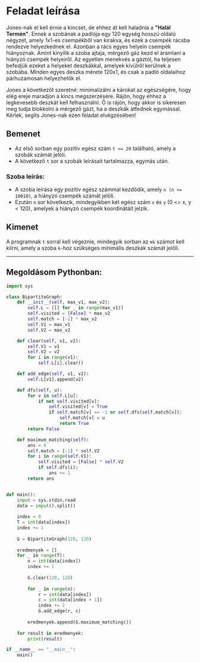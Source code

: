 # Feladat leírása

Jones-nak el kell érnie a kincset, de ehhez át kell haladnia a **"Halál Termén"**. Ennek a szobának a padlója egy 120 egység hosszú oldalú négyzet, amely 1x1-es csempékből van kirakva, és ezek a csempék rácsba rendezve helyezkednek el. Azonban a rács egyes helyein csempék hiányoznak. Amint kinyílik a szoba ajtaja, mérgező gáz kezd el áramlani a hiányzó csempék helyeiről. Az egyetlen menekvés a gáztól, ha teljesen befedjük ezeket a helyeket deszkákkal, amelyek kívülről kerülnek a szobába. Minden egyes deszka mérete 120x1, és csak a padló oldalaihoz párhuzamosan helyezhetők el. 

Jones a következőt szeretné: minimalizálni a károkat az egészségére, hogy elég ereje maradjon a kincs megszerzésére. Rájön, hogy ehhez a legkevesebb deszkát kell felhasználni. Ő is rájön, hogy akkor is sikeresen meg tudja blokkolni a mérgező gázt, ha a deszkák átfednek egymással. Kérlek, segíts Jones-nak ezen feladat elvégzésében!

## Bemenet
- Az első sorban egy pozitív egész szám `t <= 20` található, amely a szobák számát jelöli.
- A következő `t` sor a szobák leírásait tartalmazza, egymás után.

### Szoba leírás:
- A szoba leírása egy pozitív egész számmal kezdődik, amely `n (n <= 10010)`, a hiányzó csempék számát jelöli.
- Ezután `n` sor következik, mindegyikben két egész szám `x` és `y` (0 <= x, y < 120), amelyek a hiányzó csempék koordinátáit jelzik.

## Kimenet
A programnak `t` sorral kell végeznie, mindegyik sorban az `mk` számot kell kiírni, amely a szoba `k`-hoz szükséges minimális deszkák számát jelöli.

---

## Megoldásom Pythonban:

```python
import sys

class BipartiteGraph:
    def __init__(self, max_v1, max_v2):
        self.L = [[] for _ in range(max_v1)]
        self.visited = [False] * max_v2
        self.match = [-1] * max_v2
        self.V1 = max_v1
        self.V2 = max_v2

    def clear(self, v1, v2):
        self.V1 = v1
        self.V2 = v2
        for i in range(v1):
            self.L[i].clear()

    def add_edge(self, v1, v2):
        self.L[v1].append(v2)

    def dfs(self, u):
        for v in self.L[u]:
            if not self.visited[v]:
                self.visited[v] = True
                if self.match[v] == -1 or self.dfs(self.match[v]):
                    self.match[v] = u
                    return True
        return False

    def maximum_matching(self):
        ans = 0
        self.match = [-1] * self.V2
        for i in range(self.V1):
            self.visited = [False] * self.V2
            if self.dfs(i):
                ans += 1
        return ans


def main():
    input = sys.stdin.read
    data = input().split()
    
    index = 0
    T = int(data[index])
    index += 1
    
    G = BipartiteGraph(120, 120)
    
    eredmenyek = []
    for _ in range(T):
        n = int(data[index])
        index += 1
        
        G.clear(120, 120)
        
        for _ in range(n):
            r = int(data[index])
            c = int(data[index + 1])
            index += 2
            G.add_edge(r, c)
        
        eredmenyek.append(G.maximum_matching())
    
    for result in eredmenyek:
        print(result)

if __name__ == "__main__":
    main()
